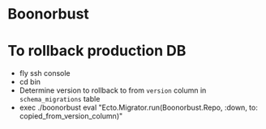 # Boonorbust

# To rollback production DB
- fly ssh console
- cd bin
- Determine version to rollback to from `version` column in `schema_migrations` table
- exec ./boonorbust eval "Ecto.Migrator.run(Boonorbust.Repo, :down, to: copied_from_version_column)"
